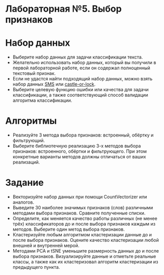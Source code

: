 # Лабораторная №5. Выбор признаков

# Набор данных

* Выберите набор данных для задачи классификации текста.  
* Желательно использовать набор данных, который вы получили в первой лабораторной работе, если он содержал полноценный текстовый признак.  
* Если не удастся найти подходящий набор данных, можно взять набор данных  [SMS](https://drive.google.com/file/d/10xwdSBnHRzcbUCjJIk_gk6yUFAbNSquw/) или [castle-or-lock](https://drive.google.com/file/d/1cmpmPKf72XiNU9FBoU0H96yFrIZMj3hA/).  
* Выберите целевую функцию ошибки или качества для задачи классификации, а также соответствующий способ валидации алгоритма классификации.

# Алгоритмы

* Реализуйте 3 метода выбора признаков: встроенный, обёртку и фильтрующий.  
* Выберите библиотечную реализацию 3-х методов выбора признаков: встроенного, обёртки и фильтрующего. При этом конкретные варианты методов должны отличаться от ваших реализаций.

# Задание

* Векторизуйте набор данных при помощи CountVectorizer или аналогов.  
* Выведите 30 наиболее значимых признаков (слов) различными методами выбора признаков. Сравните полученные списки.  
* Определите, как меняется качество работы различных (не менее трёх) классификаторов до и после выбора признаков каждым из методов. Выберите один метод выбора признаков.  
* Кластеризуйте любым алгоритмом кластеризации данные до и после выбора признаков. Оцените качество кластеризации любой внешней и внутренней мерой.  
* Методами PCA и tSNE уменьшите размерность данных до и после выбора признаков. Визуализируйте данные и отметьте реальные классы, а также как их кластеризовал алгоритм кластеризации из предыдущего пункта.